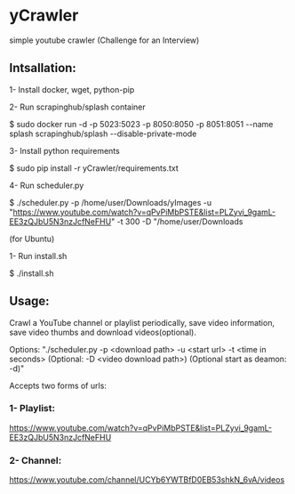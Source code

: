 # yCrawler
simple youtube crawler (Challenge for an Interview)

## Intsallation:
1- Install docker, wget, python-pip

2- Run scrapinghub/splash container

$ sudo docker run -d -p 5023:5023 -p 8050:8050 -p 8051:8051 --name splash scrapinghub/splash --disable-private-mode

3- Install python requirements

$ sudo pip install -r yCrawler/requirements.txt

4- Run scheduler.py

$ ./scheduler.py -p /home/user/Downloads/yImages -u "https://www.youtube.com/watch?v=qPvPiMbPSTE&list=PLZyvi_9gamL-EE3zQJbU5N3nzJcfNeFHU" -t 300 -D "/home/user/Downloads

(for Ubuntu)

1- Run install.sh

$ ./install.sh



## Usage:
Crawl a YouTube channel or playlist periodically, save video information, save video thumbs and download videos(optional).

Options: "./scheduler.py -p \<download path> -u \<start url> -t \<time in seconds> (Optional: -D \<video download path>) (Optional start as deamon: -d)"

Accepts two forms of urls:

### 1- Playlist:

https://www.youtube.com/watch?v=qPvPiMbPSTE&list=PLZyvi_9gamL-EE3zQJbU5N3nzJcfNeFHU

### 2- Channel:
  
https://www.youtube.com/channel/UCYb6YWTBfD0EB53shkN_6vA/videos

